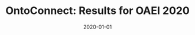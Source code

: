 ---
title: 'OntoConnect: Results for OAEI 2020'
collection: publications
permalink: /publication/2020-CEUR Workshop Proceedings-OntoConnect-Results.md
excerpt: 'J. Chakraborty, B. Yaman, L. Virgili, K. Konar, S.K. Bansal'
date: 2020-01-01
venue: 'CEUR Workshop Proceedings'
location: 'CIDSE, Arizona State University, Tempe, AZ, United States; ADAPT Centre, Dublin City University, Dublin, Ireland; Polytechnic University of Marche, Ancona, Italy; Media.net, Mumbai, India'
---
